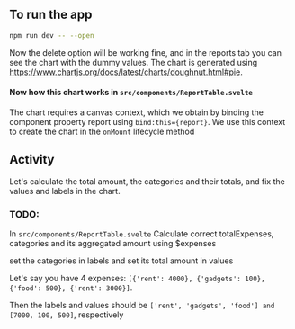 ## To run the app
```bash
npm run dev -- --open
```
Now the delete option will be working fine, and in the reports tab you can see the chart with the dummy values. The chart is generated using https://www.chartjs.org/docs/latest/charts/doughnut.html#pie. 

#### Now how this chart works in ```src/components/ReportTable.svelte```

The chart requires a canvas context, which we obtain by binding the component property report using ```bind:this={report}```. We use this context to create the chart in the ```onMount``` lifecycle method

## Activity
Let's calculate the total amount, the categories and their totals, and fix the values and labels in the chart.

### TODO:
In ```src/components/ReportTable.svelte``` Calculate correct totalExpenses, categories and its aggregated amount using $expenses

set the categories in labels and set its total amount in values

Let's say you have 4 expenses: ```[{'rent': 4000}, {'gadgets': 100}, {'food': 500}, {'rent': 3000}]```.

Then the labels and values should be ```['rent', 'gadgets', 'food'] and [7000, 100, 500]```, respectively
